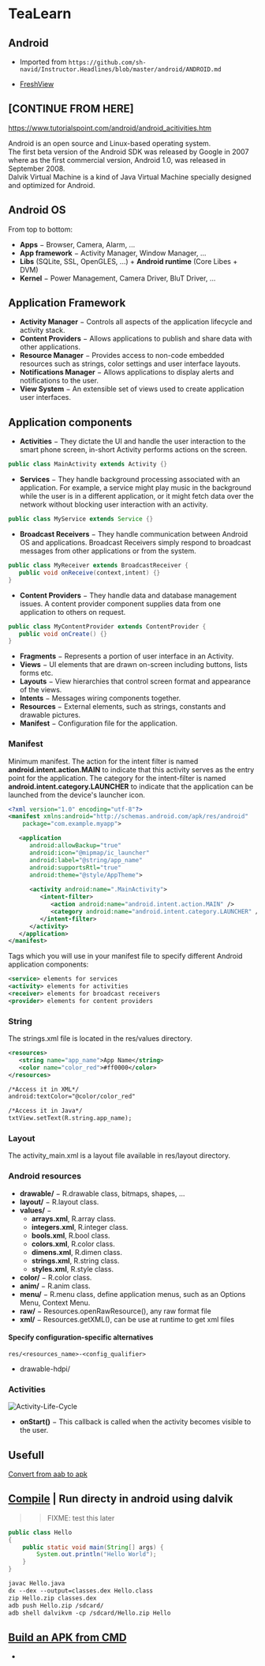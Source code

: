 # TeaLearn
## Android
- Imported from `https://github.com/sh-navid/Instructor.Headlines/blob/master/android/ANDROID.md`

- [FreshView](/example/FreshView.java)


## [CONTINUE FROM HERE]
https://www.tutorialspoint.com/android/android_acitivities.htm



Android is an open source and Linux-based operating system.  
The first beta version of the Android SDK was released by Google in 2007 where as the first commercial version, Android 1.0, was released in September 2008.  
Dalvik Virtual Machine is a kind of Java Virtual Machine specially designed and optimized for Android.  

## Android OS
From top to bottom:
- __Apps__ − Browser, Camera, Alarm, ...
- __App framework__ − Activity Manager, Window Manager, ...
- __Libs__ (SQLite, SSL, OpenGLES, ...) + __Android runtime__ (Core Libes + DVM)
- __Kernel__ − Power Management, Camera Driver, BluT Driver, ...

## Application Framework
- __Activity Manager__ − Controls all aspects of the application lifecycle and activity stack.
- __Content Providers__ − Allows applications to publish and share data with other applications.
- __Resource Manager__ − Provides access to non-code embedded resources such as strings, color settings and user interface layouts.
- __Notifications Manager__ − Allows applications to display alerts and notifications to the user.
- __View System__ − An extensible set of views used to create application user interfaces.


## Application components
- __Activities__ − They dictate the UI and handle the user interaction to the smart phone screen, in-short Activity performs actions on the screen.
~~~java
public class MainActivity extends Activity {}
~~~
- __Services__ − They handle background processing associated with an application. For example, a service might play music in the background while the user is in a different application, or it might fetch data over the network without blocking user interaction with an activity.
~~~java
public class MyService extends Service {}
~~~
- __Broadcast Receivers__ − They handle communication between Android OS and applications. Broadcast Receivers simply respond to broadcast messages from other applications or from the system.
~~~java
public class MyReceiver extends BroadcastReceiver {
   public void onReceive(context,intent) {}
}
~~~
- __Content Providers__ − They handle data and database management issues. A content provider component supplies data from one application to others on request.
~~~java
public class MyContentProvider extends ContentProvider {
   public void onCreate() {}
}
~~~
- __Fragments__ − Represents a portion of user interface in an Activity.	
- __Views__ − UI elements that are drawn on-screen including buttons, lists forms etc.	
- __Layouts__ − View hierarchies that control screen format and appearance of the views.	
- __Intents__ − Messages wiring components together.	
- __Resources__ − External elements, such as strings, constants and drawable pictures.
- __Manifest__ − Configuration file for the application.

### Manifest
Minimum manifest. The action for the intent filter is named __android.intent.action.MAIN__ to indicate that this activity serves as the entry point for the application. The category for the intent-filter is named __android.intent.category.LAUNCHER__ to indicate that the application can be launched from the device's launcher icon.
~~~xml
<?xml version="1.0" encoding="utf-8"?>
<manifest xmlns:android="http://schemas.android.com/apk/res/android"
    package="com.example.myapp">

   <application
      android:allowBackup="true"
      android:icon="@mipmap/ic_launcher"
      android:label="@string/app_name"
      android:supportsRtl="true"
      android:theme="@style/AppTheme">
      
      <activity android:name=".MainActivity">
         <intent-filter>
            <action android:name="android.intent.action.MAIN" />
            <category android:name="android.intent.category.LAUNCHER" />
         </intent-filter>
      </activity>
   </application>
</manifest>
~~~
Tags which you will use in your manifest file to specify different Android application components:
~~~ xml
<service> elements for services
<activity> elements for activities
<receiver> elements for broadcast receivers
<provider> elements for content providers
~~~

### String
The strings.xml file is located in the res/values directory.
~~~xml
<resources>
   <string name="app_name">App Name</string>
   <color name="color_red">#ff0000</color>
</resources>

/*Access it in XML*/
android:textColor="@color/color_red"

/*Access it in Java*/
txtView.setText(R.string.app_name);
~~~

### Layout
The activity_main.xml is a layout file available in res/layout directory.

### Android resources
- __drawable/__ − R.drawable class, bitmaps, shapes, ...
- __layout/__ − R.layout class.
- __values/__ − 
    - __arrays.xml__, R.array class.
    - __integers.xml__, R.integer class.
    - __bools.xml__, R.bool class.
    - __colors.xml__, R.color class.
    - __dimens.xml__, R.dimen class.
    - __strings.xml__, R.string class.
    - __styles.xml__, R.style class.
- __color/__ − R.color class.
- __anim/__ − R.anim class.
- __menu/__ − R.menu class, define application menus, such as an Options Menu, Context Menu.
- __raw/__ − Resources.openRawResource(), any raw format file
- __xml/__ − Resources.getXML(), can be use at runtime to get xml files
#### Specify configuration-specific alternatives
```res/<resources_name>-<config_qualifier>```  
- drawable-hdpi/

### Activities
![Activity-Life-Cycle](https://github.com/sh-navid/Headlines/blob/master/assets/activity-life-cycle.jpg)
- __onStart()__ − This callback is called when the activity becomes visible to the user.

## Usefull
[Convert from aab to apk][1]

## [Compile][2] | Run directy in android using dalvik
>>FIXME: test this later 
~~~java
public class Hello
{
    public static void main(String[] args) {
        System.out.println("Hello World");
    }
}
~~~
~~~markdown
javac Hello.java
dx --dex --output=classes.dex Hello.class
zip Hello.zip classes.dex
adb push Hello.zip /sdcard/
adb shell dalvikvm -cp /sdcard/Hello.zip Hello
~~~

## [Build an APK from CMD][3]
-


[1]: https://stackoverflow.com/questions/50419286/install-android-app-bundle-on-device
[2]: https://stackoverflow.com/questions/8733064/how-to-invoke-a-java-class-like-j2se-jvm-does-in-android-on-a-rooted-device
[3]: https://www.apriorit.com/dev-blog/233-how-to-build-apk-file-from-command-line